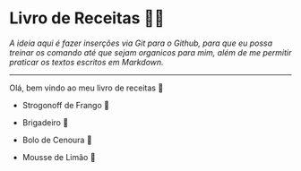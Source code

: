 # Livro de Receitas :man_cook:

_A ideia aqui é fazer inserções via Git para o Github, para que eu possa treinar os comando até que sejam organicos para mim, além de me permitir praticar os textos escritos em Markdown._

---

Olá, bem vindo ao meu livro de receitas :wave:

- Strogonoff de Frango :chicken:

- Brigadeiro :chocolate_bar:

- Bolo de Cenoura :cake:

- Mousse de Limão :lemon:


